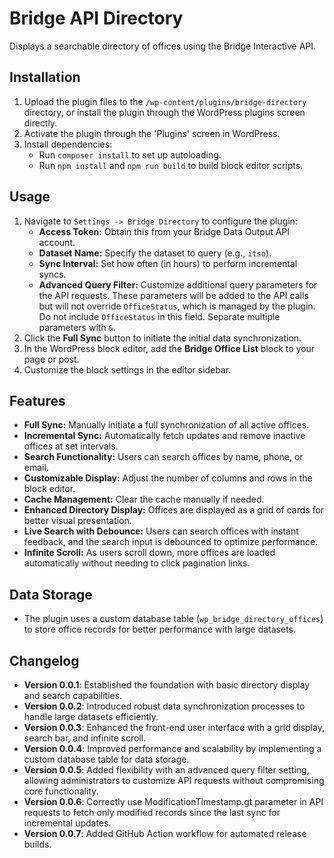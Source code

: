 # Bridge API Directory

Displays a searchable directory of offices using the Bridge Interactive API.

## Installation

1. Upload the plugin files to the `/wp-content/plugins/bridge-directory` directory, or install the plugin through the WordPress plugins screen directly.
2. Activate the plugin through the 'Plugins' screen in WordPress.
3. Install dependencies:
   - Run `composer install` to set up autoloading.
   - Run `npm install` and `npm run build` to build block editor scripts.

## Usage

1. Navigate to `Settings -> Bridge Directory` to configure the plugin:
   - **Access Token:** Obtain this from your Bridge Data Output API account.
   - **Dataset Name:** Specify the dataset to query (e.g., `itso`).
   - **Sync Interval:** Set how often (in hours) to perform incremental syncs.
   - **Advanced Query Filter:** Customize additional query parameters for the API requests. These parameters will be added to the API calls but will not override `OfficeStatus`, which is managed by the plugin. Do not include `OfficeStatus` in this field. Separate multiple parameters with `&`.
2. Click the **Full Sync** button to initiate the initial data synchronization.
3. In the WordPress block editor, add the **Bridge Office List** block to your page or post.
4. Customize the block settings in the editor sidebar.

## Features

- **Full Sync:** Manually initiate a full synchronization of all active offices.
- **Incremental Sync:** Automatically fetch updates and remove inactive offices at set intervals.
- **Search Functionality:** Users can search offices by name, phone, or email.
- **Customizable Display:** Adjust the number of columns and rows in the block editor.
- **Cache Management:** Clear the cache manually if needed.
- **Enhanced Directory Display:** Offices are displayed as a grid of cards for better visual presentation.
- **Live Search with Debounce:** Users can search offices with instant feedback, and the search input is debounced to optimize performance.
- **Infinite Scroll:** As users scroll down, more offices are loaded automatically without needing to click pagination links.

## Data Storage

- The plugin uses a custom database table (`wp_bridge_directory_offices`) to store office records for better performance with large datasets.

## Changelog

- **Version 0.0.1**: Established the foundation with basic directory display and search capabilities.
- **Version 0.0.2**: Introduced robust data synchronization processes to handle large datasets efficiently.
- **Version 0.0.3**: Enhanced the front-end user interface with a grid display, search bar, and infinite scroll.
- **Version 0.0.4**: Improved performance and scalability by implementing a custom database table for data storage.
- **Version 0.0.5**: Added flexibility with an advanced query filter setting, allowing administrators to customize API requests without compromising core functionality.
- **Version 0.0.6**: Correctly use ModificationTimestamp.gt parameter in API requests to fetch only modified records since the last sync for incremental updates.
- **Version 0.0.7**: Added GitHub Action workflow for automated release builds.
